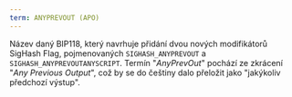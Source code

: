 ```yaml
---
term: ANYPREVOUT (APO)
---
```


Název daný BIP118, který navrhuje přidání dvou nových modifikátorů SigHash Flag, pojmenovaných `SIGHASH_ANYPREVOUT` a `SIGHASH_ANYPREVOUTANYSCRIPT`. Termín "*AnyPrevOut*" pochází ze zkrácení "*Any Previous Output*", což by se do češtiny dalo přeložit jako "jakýkoliv předchozí výstup".